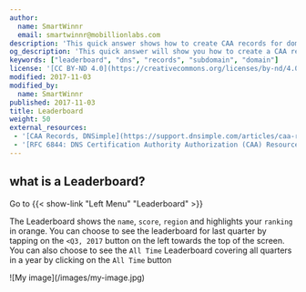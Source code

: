 ```yaml
---
author:
  name: SmartWinnr
  email: smartwinnr@mobillionlabs.com
description: 'This quick answer shows how to create CAA records for domains and subdomains.'
og_description: 'This quick answer will show you how to create a CAA record for domains and subdomains'
keywords: ["leaderboard", "dns", "records", "subdomain", "domain"]
license: '[CC BY-ND 4.0](https://creativecommons.org/licenses/by-nd/4.0)'
modified: 2017-11-03
modified_by:
  name: SmartWinnr
published: 2017-11-03
title: Leaderboard
weight: 50
external_resources:
 - '[CAA Records, DNSimple](https://support.dnsimple.com/articles/caa-record/)'
 - '[RFC 6844: DNS Certification Authority Authorization (CAA) Resource Record](https://tools.ietf.org/html/rfc6844)'
---
```


## what is a Leaderboard?

Go to {{< show-link "Left Menu" "Leaderboard" >}}

The Leaderboard shows the `name`, `score`, `region` and highlights your `ranking` in orange. You can choose to see the leaderboard for last quarter by tapping on the `<Q3, 2017` button on the left towards the top of the screen. You can also choose to see the `All Time` Leaderboard covering all quarters in a year by clicking on the `All Time` button

<span class="my-gallery">
![My image](/images/my-image.jpg)
</span>
